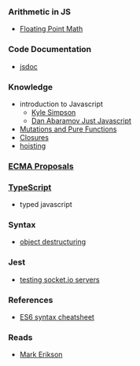 ### Arithmetic in JS
- [Floating Point Math](https://floating-point-gui.de/formats/fp/?ck_subscriber_id=1001202893)

### Code Documentation
- [jsdoc](https://jsdoc.app/index.html)

### Knowledge
- introduction to Javascript
  - [Kyle Simpson](https://github.com/getify/You-Dont-Know-JS/blob/2nd-ed/get-started/ch1.md#chapter-1-what-is-javascript)
  - [Dan Abaramov Just Javascript](https://justjavascript.com/)
- [Mutations and Pure Functions](https://blog.bitsrc.io/understanding-javascript-mutation-and-pure-functions-7231cc2180d3) 
- [Closures](https://developer.mozilla.org/en-US/docs/Web/JavaScript/Closures)
- [hoisting](https://developer.mozilla.org/en-US/docs/Glossary/Hoisting)

### [ECMA Proposals](https://github.com/tc39/proposals)

### [TypeScript](https://www.typescriptlang.org/)
  - typed javascript
  
### Syntax
  - [object destructuring](https://hacks.mozilla.org/2015/05/es6-in-depth-destructuring/)

### Jest
  - [testing socket.io servers](https://medium.com/@tozwierz/testing-socket-io-with-jest-on-backend-node-js-f71f7ec7010f)

### References
  - [ES6 syntax cheatsheet](https://hackernoon.com/import-export-default-require-commandjs-javascript-nodejs-es6-vs-cheatsheet-different-tutorial-example-5a321738b50f)

### Reads
  - [Mark Erikson](https://blog.isquaredsoftware.com/)
  

